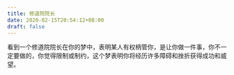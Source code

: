 ```yaml
---
title: 修道院院长
date: 2020-02-15T20:54:12+08:00
draft: false
---
```


看到一个修道院院长在你的梦中，表明某人有权柄管你，是让你做一件事，你不一定要做的，你觉得限制或制约，这个梦表明你将经历许多障碍和挫折获得成功和威望。